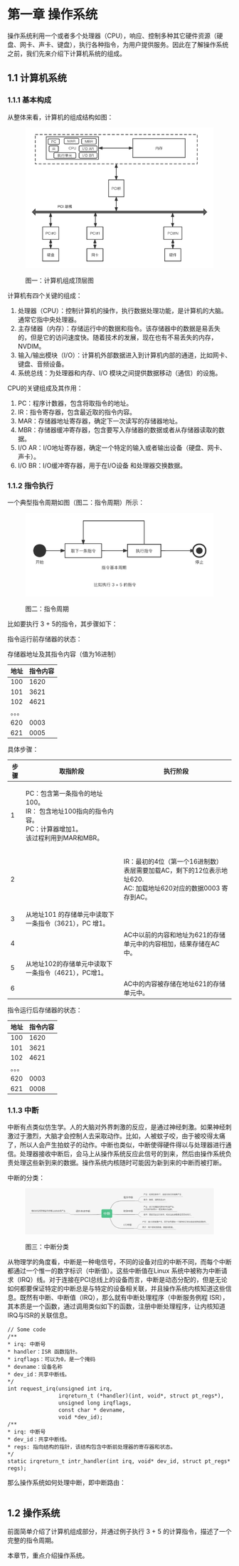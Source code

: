 # 第一章 操作系统

操作系统利用一个或者多个处理器（CPU），响应、控制多种其它硬件资源（硬盘、网卡、声卡、键盘），执行各种指令，为用户提供服务。因此在了解操作系统之前，我们先来介绍下计算机系统的组成。

## 1.1 计算机系统

### 1.1.1 基本构成

从整体来看，计算机的组成结构如图：

<figure><img src="../.gitbook/assets/computer_zucheng.png" alt=""><figcaption><p>图一：计算机组成顶层图</p></figcaption></figure>

计算机有四个关键的组成：

1. 处理器（CPU）：控制计算机的操作，执行数据处理功能，是计算机的大脑。通常它指中央处理器。
2. 主存储器（内存）：存储运行中的数据和指令。该存储器中的数据是易丢失的，但是它的访问速度快。随着技术的发展，现在也有不易丢失的内存，NVDIM。
3. 输入/输出模块（I/O）：计算机外部数据进入到计算机内部的通道，比如网卡、键盘、音频设备。
4. 系统总线：为处理器和内存、I/O 模块之间提供数据移动（通信）的设施。

CPU的关键组成及其作用：

1. PC：程序计数器，包含将取指令的地址。
2. IR：指令寄存器，包含最近取的指令内容。
3. MAR：存储器地址寄存器，确定下一次读写的存储器地址。
4. MBR：存储器缓冲寄存器，包含要写入存储器的数据或者从存储器读取的数据。
5. I/O AR：I/O地址寄存器，确定一个特定的输入或者输出设备（硬盘、网卡、声卡）。
6. I/O BR：I/O缓冲寄存器，用于在I/O设备 和处理器交换数据。

### 1.1.2 指令执行

一个典型指令周期如图（图二：指令周期）所示：

<figure><img src="../.gitbook/assets/cpu_zhiling.png" alt=""><figcaption><p>图二：指令周期</p></figcaption></figure>

比如要执行 3 + 5的指令，其步骤如下：

指令运行前存储器的状态：

存储器地址及其指令内容（值为16进制）

| 地址  | 指令内容 |
| --- | ---- |
| 100 | 1620 |
| 101 | 3621 |
| 102 | 4621 |
| 。。。 |      |
| 620 | 0003 |
| 621 | 0005 |

具体步骤：

| 步骤 | 取指阶段                                                                             | 执行阶段                                                                            |
| -- | -------------------------------------------------------------------------------- | ------------------------------------------------------------------------------- |
| 1  | <p>PC：包含第一条指令的地址 100。<br>IR： 包含地址100指向的指令内容。<br>PC：计算器增加1。<br>该过程利用到MAR和MBR。</p> |                                                                                 |
| 2  |                                                                                  | <p>IR：最初的4位（第一个16进制数）表层需要加载AC，剩下的12位表示地址620.<br>AC: 加载地址620对应的数据0003 寄存到AC。</p> |
| 3  | 从地址101 的存储单元中读取下一条指令（3621），PC 增1。                                                |                                                                                 |
| 4  |                                                                                  | AC中以前的内容和地址为621的存储单元中的内容相加，结果存储在AC中。                                            |
| 5  | 从地址102的存储单元中读取下一条指令（4621），PC增1。                                                  |                                                                                 |
| 6  |                                                                                  | AC中的内容被存储在地址621的存储单元中。                                                          |

指令运行后存储器的状态：

| 地址  | 指令内容 |
| --- | ---- |
| 100 | 1620 |
| 101 | 3621 |
| 102 | 4621 |
| 。。。 |      |
| 620 | 0003 |
| 621 | 0008 |

### 1.1.3 中断

中断有点类似仿生学。人的大脑对外界刺激的反应，是通过神经刺激。如果神经刺激过于激烈，大脑才会控制人去采取动作。比如，人被蚊子咬，由于被咬得太痛了，所以人会产生拍蚊子的动作。中断也类似，中断使得硬件得以与处理器进行通信。处理器接收中断后，会马上从操作系统反应此信号的到来，然后由操作系统负责处理这些新到来的数据。操作系统内核随时可能因为新到来的中断而被打断。

中断的分类：

<figure><img src="../.gitbook/assets/yingjian_zhongduan.png" alt=""><figcaption><p>图三：中断分类</p></figcaption></figure>

从物理学的角度看，中断是一种电信号，不同的设备对应的中断不同，而每个中断都通过一个惟一的数字标识（中断值）。这些中断值在Linux 系统中被称为中断请求（IRQ）线。对于连接在PCI总线上的设备而言，中断是动态分配的，但是无论如何都要保证特定的中断总是与特定的设备相关联，并且操作系统内核知道这些信息。既然有中断、中断值（IRQ），那么就有中断处理程序（中断服务例程 ISR），其本质是一个函数，通过调用类似如下的函数，注册中断处理程序，让内核知道IRQ与ISR的关联信息。

```clike
// Some code
/**
* irq: 中断号
* handler：ISR 函数指针。
* irqflags：可以为0，是一个掩码
* devname：设备名称
* dev_id：共享中断线。 
*/
int request_irq(unsigned int irq,
                irqreturn_t (*handler)(int, void*, struct pt_regs*),
                unsigned long irqflags,
                const char * devname,
                void *dev_id);
/**
* irq: 中断号
* dev_id：共享中断线。 
* regs: 指向结构的指针，该结构包含中断前处理器的寄存器和状态。
*/                
static irqreturn_t intr_handler(int irq, void* dev_id, struct pt_regs* regs);               
```

那么操作系统如何处理中断，即中断路由：

```mermaid
```

## 1.2 操作系统

前面简单介绍了计算机组成部分，并通过例子执行 3 + 5 的计算指令，描述了一个完整的指令周期。

本章节，重点介绍操作系统。
